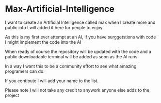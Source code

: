 # Max-Artificial-Intelligence
I want to create an Artificial Intelligence called max when I create more and public info I will added it here for people to enjoy

As this is my first ever attempt at an AI, If you have surggetstions with code I might implement the code into the AI

When ready of course the repository will be updated with the code and a public downloadable terminal will be added as soon as the AI runs

In a way I want this to be a community effort to see what amazing programers can do.

If you contibute I will add your name to the list.

Please note I will not take any credit to anywork anyone else adds to the project
